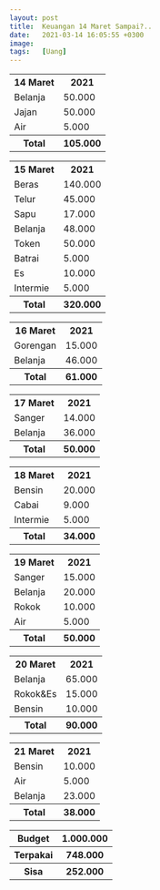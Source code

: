 ```yaml
---
layout: post
title:  Keuangan 14 Maret Sampai?..
date:   2021-03-14 16:05:55 +0300
image:  
tags:   [Uang]
---
```

<table>
  <tr>
    <th>14 Maret</th>
    <th>2021</th>
  </tr>
  <tr>
    <td>Belanja</td>
    <td>50.000</td>
  </tr>
  <tr>
    <td>Jajan</td>
    <td>50.000</td>
  </tr>
  <tr>
    <td>Air</td>
    <td>5.000</td>
  </tr>
  <tr>
    <th>Total</th>
    <th>105.000</th>
  </tr>
</table>

<table>
  <tr>
    <th>15 Maret</th>
    <th>2021</th>
  </tr>
  <tr>
    <td>Beras</td>
    <td>140.000</td>
  </tr>
  <tr>
    <td>Telur</td>
    <td>45.000</td>
  </tr>
  <tr>
    <td>Sapu</td>
    <td>17.000</td>
  </tr>
  <tr>
    <td>Belanja</td>
    <td>48.000</td>
  </tr>
  <tr>
    <td>Token</td>
    <td>50.000</td>
  </tr>
  <tr>
    <td>Batrai</td>
    <td>5.000</td>
  </tr>
  <tr>
    <td>Es</td>
    <td>10.000</td>
  </tr>
  <tr>
    <td>Intermie</td>
    <td>5.000</td>
  </tr>
  <tr>
    <th>Total</th>
    <th>320.000</th>
  </tr>
</table>

<table>
  <tr>
    <th>16 Maret</th>
    <th>2021</th>
  </tr>
  <tr>
    <td>Gorengan</td>
    <td>15.000</td>
  </tr>
  <tr>
    <td>Belanja</td>
    <td>46.000</td>
  </tr>
  <tr>
    <th>Total</th>
    <th>61.000</th>
  </tr>
</table>

<table>
  <tr>
    <th>17 Maret</th>
    <th>2021</th>
  </tr>
  <tr>
    <td>Sanger</td>
    <td>14.000</td>
  </tr>
  <tr>
    <td>Belanja</td>
    <td>36.000</td>
  </tr>
  <tr>
    <th>Total</th>
    <th>50.000</th>
  </tr>
</table>

<table>
  <tr>
    <th>18 Maret</th>
    <th>2021</th>
  </tr>
  <tr>
    <td>Bensin</td>
    <td>20.000</td>
  </tr>
  <tr>
    <td>Cabai</td>
    <td>9.000</td>
  </tr>
  <tr>
    <td>Intermie</td>
    <td>5.000</td>
  </tr>
  <tr>
    <th>Total</th>
    <th>34.000</th>
  </tr>
</table>

<table>
  <tr>
    <th>19 Maret</th>
    <th>2021</th>
  </tr>
  <tr>
    <td>Sanger</td>
    <td>15.000</td>
  </tr>
  <tr>
    <td>Belanja</td>
    <td>20.000</td>
  </tr>
  <tr>
    <td>Rokok</td>
    <td>10.000</td>
  </tr>
  <tr>
    <td>Air</td>
    <td>5.000</td>
  </tr>
  <tr>
    <th>Total</th>
    <th>50.000</th>
  </tr>
</table>

<table>
  <tr>
    <th>20 Maret</th>
    <th>2021</th>
  </tr>
  <tr>
    <td>Belanja</td>
    <td>65.000</td>
  </tr>
  <tr>
    <td>Rokok&Es</td>
    <td>15.000</td>
  </tr>
  <tr>
    <td>Bensin</td>
    <td>10.000</td>
  </tr>
  <tr>
    <th>Total</th>
    <th>90.000</th>
  </tr>
</table>

<table>
  <tr>
    <th>21 Maret</th>
    <th>2021</th>
  </tr>
  <tr>
    <td>Bensin</td>
    <td>10.000</td>
  </tr>
  <tr>
    <td>Air</td>
    <td>5.000</td>
  </tr>
  <tr>
    <td>Belanja</td>
    <td>23.000</td>
  </tr>
  <tr>
    <th>Total</th>
    <th>38.000</th>
  </tr>
</table>

<table>
  <tr>
    <th>Budget</th>
    <th>1.000.000</th>
  </tr>
  <tr>
    <th>Terpakai</th>
    <th>748.000</th>
  </tr>
  <tr>
    <th>Sisa</th>
    <th>252.000</th>
  </tr>
</table>
